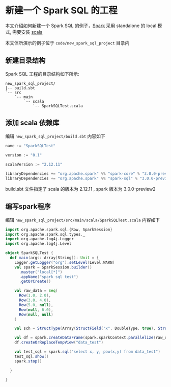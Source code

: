 # 新建一个 Spark SQL 的工程

本文介绍如何新建一个 Spark SQL 的例子，[Spark](https://spark.apache.org/) 采用 standalone 的 local 模式, 需要安装 [scala](https://www.scala-lang.org/download/)

本文体所演示的例子位于 `code/new_spark_sql_project` 目录内

## 新建目录结构
Spark SQL 工程的目录结构如下所示:
```
new_spark_sql_project/
|-- build.sbt
`-- src
    `-- main
        `-- scala
            `-- SparkSQLTest.scala
```

## 添加 scala 依赖库
编辑 `new_spark_sql_project/build.sbt` 内容如下
```scala
name := "SparkSQLTest"
  
version := "0.1"

scalaVersion := "2.12.11"

libraryDependencies += "org.apache.spark" %% "spark-core" % "3.0.0-preview2"
libraryDependencies += "org.apache.spark" %% "spark-sql" % "3.0.0-preview2"
```

build.sbt 文件指定了 scala 的版本为 2.12.11 , spark 版本为 3.0.0-preview2

## 编写spark程序
编辑 `new_spark_sql_project/src/main/scala/SparkSQLTest.scala` 内容如下
```scala
import org.apache.spark.sql.{Row, SparkSession}
import org.apache.spark.sql.types._
import org.apache.log4j.Logger
import org.apache.log4j.Level

object SparkSQLTest {
  def main(args: Array[String]): Unit = {
    Logger.getLogger("org").setLevel(Level.WARN)
    val spark = SparkSession.builder()
      .master("local[*]")
      .appName("spark sql test")
      .getOrCreate()

    val raw_data = Seq(
      Row(1.0, 2.0),
      Row(3.0, 4.0),
      Row(5.0, null),
      Row(null, 6.0),
      Row(null, null)
    )

    val sch = StructType(Array(StructField("x", DoubleType, true), StructField("y", DoubleType, true)))

    val df = spark.createDataFrame(spark.sparkContext.parallelize(raw_data), sch)
    df.createOrReplaceTempView("data_test")

    val test_sql = spark.sql("select x, y, pow(x,y) from data_test")
    test_sql.show()
    spark.stop()

  }

}
```

